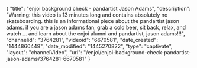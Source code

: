 {
    "title": "enjoi background check - pandartist Jason Adams",
    "description": "Warning: this video is 13 minutes long and contains absolutely no skateboarding. this is an informational piece about the pandartist jason adams. if you are a jason adams fan, grab a cold beer, sit back, relax, and watch ... and learn about the enjoi alumni and pandartist, jason adams!!!",
    "channelid": "3764281",
    "videoid": "6670581",
    "date_created": "1444860449",
    "date_modified": "1445270822",
    "type": "captivate",
    "layout": "channelVideo",
    "url": "\/enjoi\/enjoi-background-check-pandartist-jason-adams\/3764281-6670581"
}
